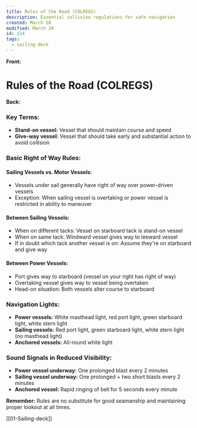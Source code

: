 ```yaml
---
title: Rules of the Road (COLREGS)
description: Essential collision regulations for safe navigation
created: March 28
modified: March 29
id: 124
tags:
  - sailing-deck
---
```


**Front:**
# Rules of the Road (COLREGS)

**Back:**
<div class="key-terms">
  <h3>Key Terms:</h3>
  <ul>
    <li><strong>Stand-on vessel:</strong> Vessel that should maintain course and speed</li>
    <li><strong>Give-way vessel:</strong> Vessel that should take early and substantial action to avoid collision</li>
  </ul>
</div>

<div class="rules-section">
  <h3>Basic Right of Way Rules:</h3>

  <h4>Sailing Vessels vs. Motor Vessels:</h4>
  <ul>
    <li>Vessels under sail generally have right of way over power-driven vessels</li>
    <li>Exception: When sailing vessel is overtaking or power vessel is restricted in ability to maneuver</li>
  </ul>

  <h4>Between Sailing Vessels:</h4>
  <ul>
    <li>When on different tacks: Vessel on starboard tack is stand-on vessel</li>
    <li>When on same tack: Windward vessel gives way to leeward vessel</li>
    <li>If in doubt which tack another vessel is on: Assume they're on starboard and give way</li>
  </ul>

  <h4>Between Power Vessels:</h4>
  <ul>
    <li>Port gives way to starboard (vessel on your right has right of way)</li>
    <li>Overtaking vessel gives way to vessel being overtaken</li>
    <li>Head-on situation: Both vessels alter course to starboard</li>
  </ul>
</div>

<div class="lights-section">
  <h3>Navigation Lights:</h3>
  <ul>
    <li><strong>Power vessels:</strong> White masthead light, red port light, green starboard light, white stern light</li>
    <li><strong>Sailing vessels:</strong> Red port light, green starboard light, white stern light (no masthead light)</li>
    <li><strong>Anchored vessels:</strong> All-round white light</li>
  </ul>
</div>

<div class="signals-section">
  <h3>Sound Signals in Reduced Visibility:</h3>
  <ul>
    <li><strong>Power vessel underway:</strong> One prolonged blast every 2 minutes</li>
    <li><strong>Sailing vessel underway:</strong> One prolonged + two short blasts every 2 minutes</li>
    <li><strong>Anchored vessel:</strong> Rapid ringing of bell for 5 seconds every minute</li>
  </ul>
</div>

<p><strong>Remember:</strong> Rules are no substitute for good seamanship and maintaining proper lookout at all times.</p>

[[01-Sailing-deck]]